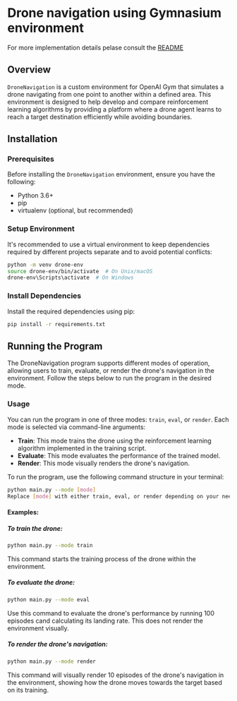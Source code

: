 # Drone navigation using Gymnasium environment
For more implementation details pelase consult the [README](README.md)
## Overview
`DroneNavigation` is a custom environment for OpenAI Gym that simulates a drone navigating from one point to another within a defined area. This environment is designed to help develop and compare reinforcement learning algorithms by providing a platform where a drone agent learns to reach a target destination efficiently while avoiding boundaries.


## Installation

### Prerequisites
Before installing the `DroneNavigation` environment, ensure you have the following:
- Python 3.6+
- pip
- virtualenv (optional, but recommended)

### Setup Environment
It's recommended to use a virtual environment to keep dependencies required by different projects separate and to avoid potential conflicts:
```bash
python -m venv drone-env
source drone-env/bin/activate  # On Unix/macOS
drone-env\Scripts\activate  # On Windows
```

### Install Dependencies
Install the required dependencies using pip:

```bash
pip install -r requirements.txt
```

## Running the Program

The DroneNavigation program supports different modes of operation, allowing users to train, evaluate, or render the drone's navigation in the environment. Follow the steps below to run the program in the desired mode.

### Usage

You can run the program in one of three modes: `train`, `eval`, or `render`. Each mode is selected via command-line arguments:

- **Train**: This mode trains the drone using the reinforcement learning algorithm implemented in the training script.
- **Evaluate**: This mode evaluates the performance of the trained model.
- **Render**: This mode visually renders the drone's navigation.

To run the program, use the following command structure in your terminal:

```bash
python main.py --mode [mode]
Replace [mode] with either train, eval, or render depending on your needs:
```
#### Examples:
##### To train the drone:
```bash
python main.py --mode train
```
This command starts the training process of the drone within the environment.
##### To evaluate the drone:
```bash
python main.py --mode eval
```
Use this command to evaluate the drone's performance by running 100 episodes cand calculating its landing rate. 
This does not render the environment visually.
##### To render the drone's navigation:
```bash
python main.py --mode render
```
This command will visually render 10 episodes of the drone's navigation in the environment, showing how the drone moves towards the target based on its training.

